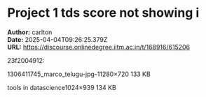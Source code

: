 # Project 1 tds score not showing i

**Author:** carlton  
**Date:** 2025-04-04T09:26:25.379Z  
**URL:** https://discourse.onlinedegree.iitm.ac.in/t/168916/615206




 23f2004912:

1306411745_marco_telugu-jpg-11280×720 133 KB


tools in datascience1024×939 134 KB
